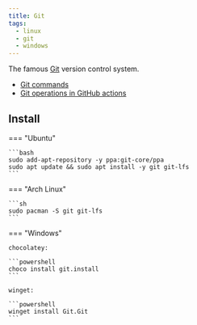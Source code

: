 ```yaml
---
title: Git
tags:
  - linux
  - git
  - windows
---
```


The famous [Git](https://git-scm.com/) version control system.

- [Git commands](../../code/git/index.md)
- [Git operations in GitHub actions](../../code/github-actions/git-ops-gha.md)

## Install

=== "Ubuntu"

    ```bash
    sudo add-apt-repository -y ppa:git-core/ppa
    sudo apt update && sudo apt install -y git git-lfs
    ```

=== "Arch Linux"

    ```sh
    sudo pacman -S git git-lfs
    ```

=== "Windows"

    chocolatey:

    ```powershell
    choco install git.install
    ```

    winget:

    ```powershell
    winget install Git.Git
    ```
